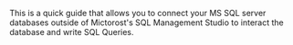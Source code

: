 This is a quick guide that allows you to connect your MS SQL server databases outside 
of Mictorost's SQL Management Studio to interact the database and write SQL Queries.  

